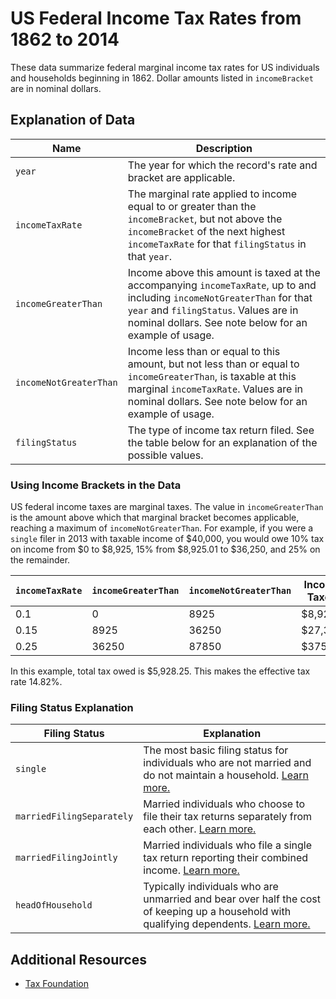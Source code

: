 # US Federal Income Tax Rates from 1862 to 2014

These data summarize federal marginal income tax rates for US individuals and households beginning in 1862. Dollar amounts listed in `incomeBracket` are in nominal dollars.

## Explanation of Data

| Name | Description |
| --- | --- |
| `year` | The year for which the record's rate and bracket are applicable. |
| `incomeTaxRate` | The marginal rate applied to income equal to or greater than the `incomeBracket`, but not above the `incomeBracket` of the next highest `incomeTaxRate` for that `filingStatus` in that `year`. |
| `incomeGreaterThan` | Income above this amount is taxed at the accompanying `incomeTaxRate`, up to and including `incomeNotGreaterThan` for that `year` and `filingStatus`. Values are in nominal dollars. See note below for an example of usage. |
| `incomeNotGreaterThan` | Income less than or equal to this amount, but not less than or equal to `incomeGreaterThan`, is taxable at this marginal `incomeTaxRate`. Values are in nominal dollars. See note below for an example of usage. |
| `filingStatus` | The type of income tax return filed. See the table below for an explanation of the possible values. |

### Using Income Brackets in the Data

US federal income taxes are marginal taxes. The value in `incomeGreaterThan` is the amount above which that marginal bracket becomes applicable, reaching a maximum of `incomeNotGreaterThan`. For example, if you were a `single` filer in 2013 with taxable income of $40,000, you would owe 10% tax on income from $0 to $8,925, 15% from $8,925.01 to $36,250, and 25% on the remainder.

| `incomeTaxRate` | `incomeGreaterThan` | `incomeNotGreaterThan` | Income Taxed | Tax Owed | Remainder |
| --- | --- | --- | --- | --- | --- |
| 0.1 | 0 | 8925 | $8,925 | $892.50 | $31,075 |
| 0.15 | 8925 | 36250 | $27,325 | $4,098.75 | $3750 |
| 0.25 | 36250 | 87850 | $3750 | $937.00 | $0 |

In this example, total tax owed is $5,928.25. This makes the effective tax rate 14.82%.

### Filing Status Explanation

| Filing Status | Explanation |
| --- | --- |
| `single` | The most basic filing status for individuals who are not married and do not maintain a household. [Learn more.](http://www.irs.gov/publications/p501/ar02.html#en_US_2013_publink1000220736) |
| `marriedFilingSeparately` | Married individuals who choose to file their tax returns separately from each other. [Learn more.](http://www.irs.gov/publications/p501/ar02.html#en_US_2013_publink1000220762) |
| `marriedFilingJointly` | Married individuals who file a single tax return reporting their combined income. [Learn more.](http://www.irs.gov/publications/p501/ar02.html#en_US_2013_publink1000220742) |
| `headOfHousehold` | Typically individuals who are unmarried and bear over half the cost of keeping up a household with qualifying dependents. [Learn more.](http://www.irs.gov/publications/p501/ar02.html#en_US_2013_publink1000220775) |

## Additional Resources

* [Tax Foundation](http://taxfoundation.org/article/us-federal-individual-income-tax-rates-history-1913-2013-nominal-and-inflation-adjusted-brackets)